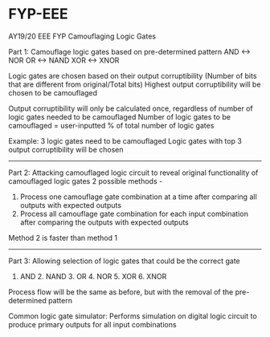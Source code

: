 # FYP-EEE
AY19/20 EEE FYP Camouflaging Logic Gates

Part 1:
Camouflage logic gates based on pre-determined pattern
  AND <-> NOR
  OR <-> NAND
  XOR <-> XNOR

Logic gates are chosen based on their output corruptibility (Number of bits that are different from original/Total bits)
Highest output corruptibility will be chosen to be camouflaged

Output corruptibility will only be calculated once, regardless of number of logic gates needed to be camouflaged
Number of logic gates to be camouflaged = user-inputted % of total number of logic gates

Example: 3 logic gates need to be camouflaged
  Logic gates with top 3 output corruptibility will be chosen

---------------------------------------------------------------------------------------------------------------------------------

Part 2:
Attacking camouflaged logic circuit to reveal original functionality of camouflaged logic gates
2 possible methods -
  1. Process one camouflage gate combination at a time after comparing all outputs with expected outputs
  2. Process all camouflage gate combination for each input combination after comparing the outputs with expected outputs
 
Method 2 is faster than method 1

---------------------------------------------------------------------------------------------------------------------------------

Part 3:
Allowing selection of logic gates that could be the correct gate
1. AND  2. NAND  3. OR  4. NOR  5. XOR  6. XNOR

Process flow will be the same as before, but with the removal of the pre-determined pattern


Common logic gate simulator:
Performs simulation on digital logic circuit to produce primary outputs for all input combinations
